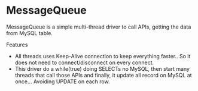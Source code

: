 # MessageQueue
MessageQueue is a simple multi-thread driver to call APIs, getting the data from MySQL table.

Features

- All threads uses Keep-Alive connection to keep everything faster.. So it does not need to connect/disconnect on every connect.
- This driver do a while(true) doing SELECTs no MySQL, then start many threads that call those APIs and finally, it update all record on MySQL at once... Avoiding UPDATE on each row.

